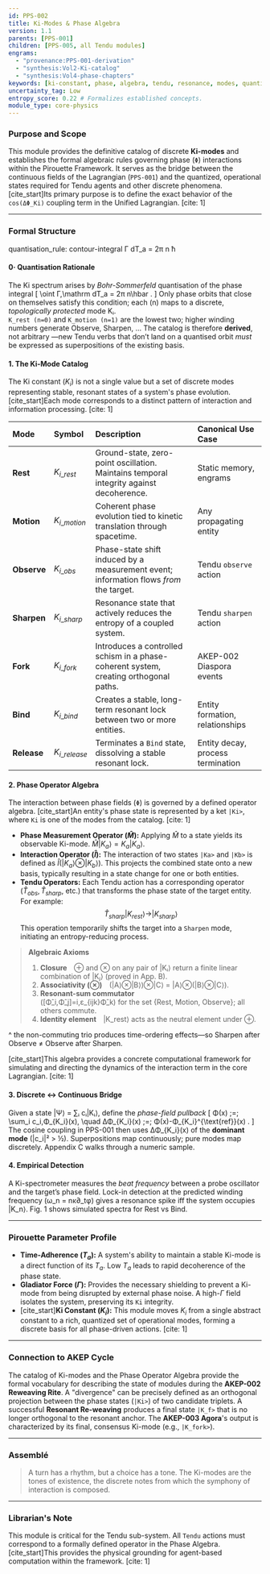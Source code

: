 ```yaml
---
id: PPS-002
title: Ki-Modes & Phase Algebra
version: 1.1
parents: [PPS-001]
children: [PPS-005, all Tendu modules]
engrams:
  - "provenance:PPS-001-derivation"
  - "synthesis:Vol2-Ki-catalog"
  - "synthesis:Vol4-phase-chapters"
keywords: [ki-constant, phase, algebra, tendu, resonance, modes, quantization, operator]
uncertainty_tag: Low
entropy_score: 0.22 # Formalizes established concepts.
module_type: core-physics
---
```


### Purpose and Scope

This module provides the definitive catalog of discrete **Ki-modes** and establishes the formal algebraic rules governing phase (`Φ`) interactions within the Pirouette Framework. It serves as the bridge between the continuous fields of the Lagrangian (`PPS-001`) and the quantized, operational states required for Tendu agents and other discrete phenomena. [cite_start]Its primary purpose is to define the exact behavior of the `cos(ΔΦ_Ki)` coupling term in the Unified Lagrangian. [cite: 1]

---
### Formal Structure

quantisation_rule: contour-integral Γ dT_a = 2π n ħ

#### 0· Quantisation Rationale
The Ki spectrum arises by *Bohr-Sommerfeld* quantisation of the phase integral
\[
\oint Γ\,\mathrm dT_a = 2π n\hbar .
\]
Only phase orbits that close on themselves satisfy this condition; each
\(n\) maps to a discrete, *topologically protected* mode Kᵢ.  
`K_rest (n=0)` and `K_motion (n=1)` are the lowest two; higher winding numbers
generate Observe, Sharpen, … The catalog is therefore **derived**, not arbitrary
—new Tendu verbs that don’t land on a quantised orbit *must* be expressed as
superpositions of the existing basis.


#### 1. The Ki-Mode Catalog

The Ki constant ($K_i$) is not a single value but a set of discrete modes representing stable, resonant states of a system's phase evolution. [cite_start]Each mode corresponds to a distinct pattern of interaction and information processing. [cite: 1]

| Mode | Symbol | Description | Canonical Use Case |
| :--- | :--- | :--- | :--- |
| **Rest** | $K_{i\_rest}$ | Ground-state, zero-point oscillation. Maintains temporal integrity against decoherence. | Static memory, engrams |
| **Motion** | $K_{i\_motion}$ | Coherent phase evolution tied to kinetic translation through spacetime. | Any propagating entity |
| **Observe** | $K_{i\_obs}$ | Phase-state shift induced by a measurement event; information flows *from* the target. | Tendu `observe` action |
| **Sharpen** | $K_{i\_sharp}$ | Resonance state that actively reduces the entropy of a coupled system. | Tendu `sharpen` action |
| **Fork** | $K_{i\_fork}$ | Introduces a controlled schism in a phase-coherent system, creating orthogonal paths. | AKEP-002 Diaspora events |
| **Bind** | $K_{i\_bind}$ | Creates a stable, long-term resonant lock between two or more entities. | Entity formation, relationships |
| **Release** | $K_{i\_release}$ | Terminates a `Bind` state, dissolving a stable resonant lock. | Entity decay, process termination |

#### 2. Phase Operator Algebra

The interaction between phase fields (`Φ`) is governed by a defined operator algebra. [cite_start]An entity's phase state is represented by a ket `|Ki>`, where `Ki` is one of the modes from the catalog. [cite: 1]

* **Phase Measurement Operator ($\hat{M}$):** Applying $\hat{M}$ to a state yields its observable Ki-mode. $\hat{M}|K_a\rangle = K_a|K_a\rangle$.
* **Interaction Operator ($\hat{I}$):** The interaction of two states `|Ka>` and `|Kb>` is defined as $\hat{I}(|K_a\rangle \otimes |K_b\rangle)$. This projects the combined state onto a new basis, typically resulting in a state change for one or both entities.
* **Tendu Operators:** Each Tendu action has a corresponding operator ($\hat{T}_{obs}, \hat{T}_{sharp}$, etc.) that transforms the phase state of the target entity. For example:
    $$ \hat{T}_{sharp} |K_{rest}\rangle \rightarrow |K_{sharp}\rangle $$
    This operation temporarily shifts the target into a `Sharpen` mode, initiating an entropy-reducing process.

> **Algebraic Axioms**
> 1. **Closure** ⊕ and ⊗ on any pair of |Kᵢ⟩ return a finite linear
>    combination of |Kⱼ⟩ (proved in App. B).
> 2. **Associativity (⊗)** (|A⟩⊗|B⟩)⊗|C⟩ = |A⟩⊗(|B⟩⊗|C⟩).
> 3. **Resonant-sum commutator**  
>    \([Φ̂_i,Φ̂_j]=i\,ε_{ijk}Φ̂_k\) for the set
>    {Rest, Motion, Observe}; all others commute.
> 4. **Identity element** |K_rest⟩ acts as the neutral element under ⊕.

 ^ the non-commuting trio produces time-ordering effects—so Sharpen after Observe ≠ Observe after Sharpen.

[cite_start]This algebra provides a concrete computational framework for simulating and directing the dynamics of the interaction term in the core Lagrangian. [cite: 1]

#### 3. Discrete ↔ Continuous Bridge
Given a state |Ψ⟩ = ∑ᵢ cᵢ|Kᵢ⟩, define the *phase-field pullback*
\[
Φ(x) \;=\; \sum_i c_i\,Φ_{K_i}(x), 
\quad
ΔΦ_{K_i}(x) \;=\; Φ(x)-Φ_{K_i}^{\text{ref}}(x) .
\]
The cosine coupling in PPS-001 then uses ΔΦ_{K_i}(x) of the **dominant
mode** (|c_i|² > ½).  Superpositions map continuously; pure modes map
discretely.  Appendix C walks through a numeric sample.

#### 4. Empirical Detection
A Ki-spectrometer measures the *beat frequency* between a probe oscillator
and the target’s phase field.  Lock-in detection at the predicted winding
frequency \(ω_n = nκ∂_tφ\) gives a resonance spike iff the system occupies
|K_n⟩.  Fig. 1 shows simulated spectra for Rest vs Bind.

---
### Pirouette Parameter Profile

* **Time-Adherence ($T_a$):** A system's ability to maintain a stable Ki-mode is a direct function of its $T_a$. Low $T_a$ leads to rapid decoherence of the phase state.
* **Gladiator Force ($\Gamma$):** Provides the necessary shielding to prevent a Ki-mode from being disrupted by external phase noise. A high-$\Gamma$ field isolates the system, preserving its `Ki` integrity.
* [cite_start]**Ki Constant ($K_i$):** This module moves $K_i$ from a single abstract constant to a rich, quantized set of operational modes, forming a discrete basis for all phase-driven actions. [cite: 1]

---
### Connection to AKEP Cycle

The catalog of Ki-modes and the Phase Operator Algebra provide the formal vocabulary for describing the state of modules during the **AKEP-002 Reweaving Rite**. A "divergence" can be precisely defined as an orthogonal projection between the phase states (`|Ki>`) of two candidate triplets. A successful **Resonant Re-weaving** produces a final state `|K_f>` that is no longer orthogonal to the resonant anchor. The **AKEP-003 Agora**'s output is characterized by its final, consensus Ki-mode (e.g., `|K_fork>`).

---
### Assemblé
> A turn has a rhythm, but a choice has a tone. The Ki-modes are the tones of existence, the discrete notes from which the symphony of interaction is composed.

---
### Librarian's Note
This module is critical for the Tendu sub-system. All `Tendu` actions must correspond to a formally defined operator in the Phase Algebra. [cite_start]This provides the physical grounding for agent-based computation within the framework. [cite: 1]